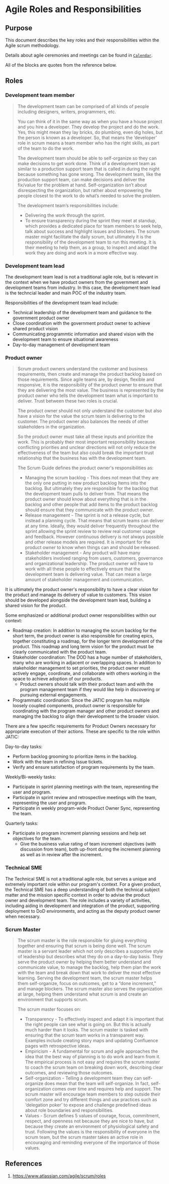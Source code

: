 # Agile Roles and Responsibilities

## Purpose

This document describes the key roles and their responsibilities within the Agile scrum methodology.

Details about agile ceremonies and meetings can be found in [`Calendar`](https://gitlab.jatic.net/jatic/calendar/-/issues/?sort=created_date&state=all&label_name%5B%5D=Sprint%20Ceremony&first_page_size=20).

All of the blocks are quotes from the reference below.

## Roles

### Development team member

> The development team can be comprised of all kinds of people including designers, writers, programmers, etc.  
>
> You can think of it in the same way as when you have a house project and you hire a developer. They develop the project and do the work. Yes, this might mean they lay bricks, do plumbing, even dig holes, but the person is known as a developer. So, that means the ‘developer’ role in scrum means a team member who has the right skills, as part of the team to do the work.
>
> The development team should be able to self-organize so they can make decisions to get work done. Think of a development team as similar to a production support team that is called in during the night because something has gone wrong. The development team, like the production support team, can make decisions and deliver the fix/value for the problem at hand. Self-organization isn’t about disrespecting the organization, but rather about empowering the people closest to the work to do what’s needed to solve the problem.   
> 
> The development team’s responsibilities include:
> 
> - Delivering the work through the sprint.
> - To ensure transparency during the sprint they meet at standup, which provides a dedicated place for team members to seek help, talk about success and highlight issues and blockers. The scrum master might facilitate the daily scrum, but ultimately it is the responsibility of the development team to run this meeting. It is their meeting to help them, as a group, to inspect and adapt the work they are doing and work in a more effective way.

### Development team lead

The development team lead is not a traditional agile role, but is relevant in the context when we have product owners from the government and development teams from industry. In this case, the development team lead is the techncial leader and main POC of the industry team.

Responsibilities of the development team lead include: 
- Technical leadership of the development team and guidance to the government product owner
- Close coordination with the government product owner to achieve shared product vision 
- Communicating programmtic information and shared vision with the development team to ensure situational awareness
- Day-to-day management of development team

### Product owner

> Scrum product owners understand the customer and business requirements, then create and manage the product backlog based on those requirements. Since agile teams are, by design, flexible and responsive, it is the responsibility of the product owner to ensure that they are delivering the most value. The business is represented by the product owner who tells the development team what is important to deliver. Trust between these two roles is crucial.
>
> The product owner should not only understand the customer but also have a vision for the value the scrum team is delivering to the customer. The product owner also balances the needs of other stakeholders in the organization.  
> 
> So the product owner must take all these inputs and prioritize the work. This is probably their most important responsibility because conflicting priorities and unclear directions will not only reduce the effectiveness of the team but also could break the important trust relationship that the business has with the development team.
> 
>  The Scrum Guide defines the product owner's responsibilities as:
>
> - Managing the scrum backlog - This does not mean that they are the only one putting in new product backlog Items into the backlog. But ultimately they are responsible for the backlog that the development team pulls to deliver from. That means the product owner should know about everything that is in the backlog and other people that add items to the product backlog should ensure that they communicate with the product owner. 
> - Release management - The sprint is not a release cycle, but instead a planning cycle. That means that scrum teams can deliver at any time. Ideally, they would deliver frequently throughout the sprint allowing the sprint review to review real customer usage and feedback. However continuous delivery is not always possible and other release models are required. It is important for the product owner to know when things can and should be released.
> - Stakeholder management - Any product will have many stakeholders involved ranging from users, customers, governance and organizational leadership. The product owner will have to work with all these people to effectively ensure that the development team is delivering value. That can mean a large amount of stakeholder management and communication.

It is ultimately the product owner's responsibility to have a clear vision for the product and manage its delivery of value to customers. This vision should be developed alongside the development team lead, building a shared vision for the product.

Some emphasized or additional product owner responsibilities within our context:

- Roadmap creation: In addition to managing the scrum backlog for the short term, the product owner is also responsible for creating epics, together constituting a roadmap, for the longer term development of the product. This roadmap and long term vision for the product must be clearly communicated with the product team. 
- Stakeholder coordination: The DOD has a huge number of stakeholders, many who are working in adjacent or overlapping spaces. In addition to stakeholder management to set priorities, the product owner must actively engage, coordinate, and collaborate with others working in the space to achieve adoption of our products.
  - Product owners should talk with their product team and with the program management team if they would like help in discovering or pursuing external engagements.
- Programmatic coordination: Since the JATIC program has multiple loosely coupled components, product owner is responsible for coordinating with the program manager and other product owners and managing the backlog to align their development to the broader vision. 

There are a few specific requirements for Product Owners necessary for appropriate execution of their actions. These are specific to the role within JATIC:

Day-to-day tasks:
- Perform backlog grooming to prioritize items in the backlog.
- Work with the team in refining Issue tickets.
- Verify and ensure satisfaction of program requirements by the team.

Weekly/Bi-weekly tasks:
- Participate in sprint planning meetings with the team, representing the user and program. 
- Participate in sprint review and retrospective meetings with the team, representing the user and program.
- Participate in weekly program-wide Product Owner Sync, representing the team.

Quarterly tasks:
- Participate in program increment planning sessions and help set objectives for the team.
  - Give the business value rating of team increment objectives (with discussion from team), both up-front during the increment planning as well as in review after the increment.

### Technical SME

The Technical SME is not a traditional agile role, but serves a unique and extremely important role within our program's context. For a given product, the Technical SME has a deep understanding of both the technical subject matter and the mission specific context in order to advise the product owner and development team. The role includes a variety of activities, including aiding in development and integration of the product, supporting deployment to DoD environments, and acting as the deputy product owner when necessary.

### Scrum Master

> The scrum master is the role responsible for gluing everything together and ensuring that scrum is being done well. The scrum master is a servant leader which not only describes a supportive style of leadership but describes what they do on a day-to-day basis. 
> They serve the product owner by helping them better understand and communicate value, to manage the backlog, help them plan the work with the team and break down that work to deliver the most effective learning. Serving the development team, the scrum master helps them self-organize, focus on outcomes, get to a “done increment,” and manage blockers. The scrum master also serves the organization at large, helping them understand what scrum is and create an environment that supports scrum.
> 
> The scrum master focuses on:
>
> - Transparency - To effectively inspect and adapt it is important that the right people can see what is going on. But this is actually much harder than it looks. The scrum master is tasked with ensuring that the scrum team works in a transparent way. Examples include creating story maps and updating Confluence pages with retrospective ideas.
> - Empiricism - A fundamental for scrum and agile approaches the idea that the best way of planning is to do work and learn from it. The empirical process is not easy and requires the scrum master to coach the scrum team on breaking down work, describing clear outcomes, and reviewing those outcomes.
> - Self-organization - Telling a development team they can self-organize does mean that the team will self-organize. In fact, self-organization comes over time and requires help and support. The scrum master will encourage team members to step outside their comfort zone and try different things and use practices such as ‘delegation poker’ to expose and challenge predefined ideas about role boundaries and responsibilities.
> - Values - Scrum defines 5 values of courage, focus, commitment, respect, and openness not because they are nice to have, but because they create an environment of physiological safety and trust. Following the values is the responsibility of everyone in the scrum team, but the scrum master takes an active role in encouraging and reminding everyone of the importance of those values.

## References

1. https://www.atlassian.com/agile/scrum/roles
